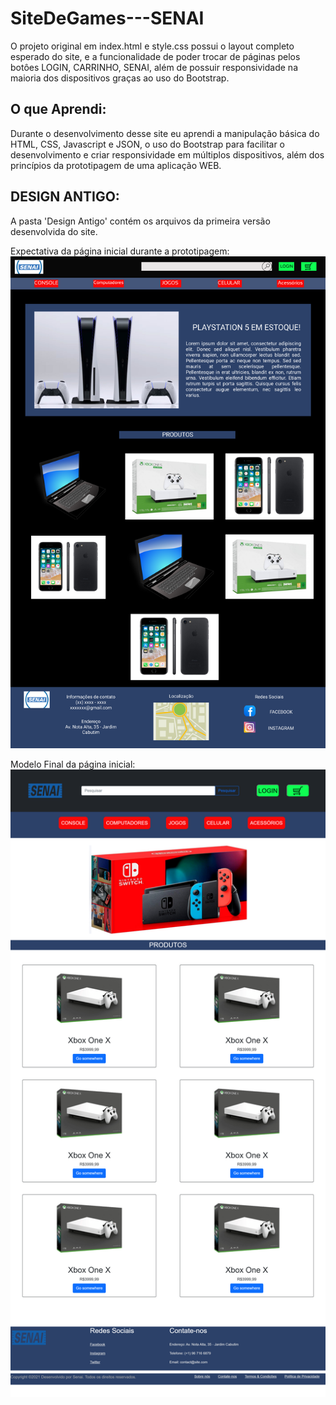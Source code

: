 # SiteDeGames---SENAI

O projeto original em index.html e style.css possui o layout completo esperado do site, e a funcionalidade de poder trocar de páginas pelos botôes LOGIN, CARRINHO, SENAI, além de possuir responsividade na maioria dos dispositivos graças ao uso do Bootstrap.

## O que Aprendi:

Durante o desenvolvimento desse site eu aprendi a manipulação básica do HTML, CSS, Javascript e JSON, o uso do Bootstrap para facilitar o desenvolvimento e criar responsividade em múltiplos dispositivos, além dos princípios da prototipagem de uma aplicação WEB.

## DESIGN ANTIGO:

A pasta 'Design Antigo' contém os arquivos da primeira versão desenvolvida do site.

Expectativa da página inicial durante a prototipagem: <img src="/Expectativa.png">

Modelo Final da página inicial:<img src="/Realidade.png">



